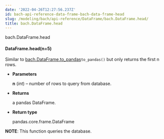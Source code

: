 ```yaml
---
date: '2022-04-26T12:27:56.237Z'
id: bach-api-reference-data-frame-bach-data-frame-head
slug: /modeling/bach/api-reference/DataFrame/bach.DataFrame.head/
title: bach.DataFrame.head
---
```


bach.DataFrame.head


#### DataFrame.head(n=5)
Similar to [bach.DataFrame.to_pandas](#bach.DataFrame.to_pandas)`to_pandas()` but only returns the first n rows.


* **Parameters**

    **n** (*int*) – number of rows to query from database.



* **Returns**

    a pandas DataFrame.



* **Return type**

    pandas.core.frame.DataFrame


**NOTE**: This function queries the database.

<!-- !! processed by numpydoc !! -->
